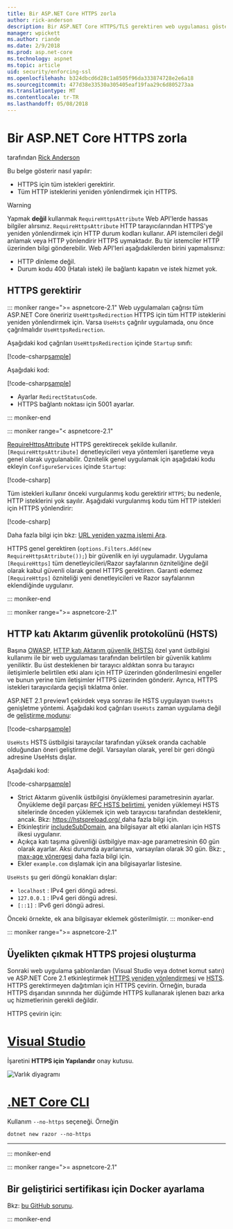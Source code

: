 ```yaml
---
title: Bir ASP.NET Core HTTPS zorla
author: rick-anderson
description: Bir ASP.NET Core HTTPS/TLS gerektiren web uygulaması gösterilmektedir.
manager: wpickett
ms.author: riande
ms.date: 2/9/2018
ms.prod: asp.net-core
ms.technology: aspnet
ms.topic: article
uid: security/enforcing-ssl
ms.openlocfilehash: b324dbcd6d28c1a8505f96da333874728e2e6a18
ms.sourcegitcommit: 477d38e33530a305405eaf19faa29c6d805273aa
ms.translationtype: MT
ms.contentlocale: tr-TR
ms.lasthandoff: 05/08/2018
---
```

# <a name="enforce-https-in-an-aspnet-core"></a>Bir ASP.NET Core HTTPS zorla

tarafından [Rick Anderson](https://twitter.com/RickAndMSFT)

Bu belge gösterir nasıl yapılır:

- HTTPS için tüm istekleri gerektirir.
- Tüm HTTP isteklerini yeniden yönlendirmek için HTTPS.

> [!WARNING]
> Yapmak **değil** kullanmak `RequireHttpsAttribute` Web API'lerde hassas bilgiler alırsınız. `RequireHttpsAttribute` HTTP tarayıcılarından HTTPS'ye yeniden yönlendirmek için HTTP durum kodları kullanır. API istemcileri değil anlamak veya HTTP yönlendirir HTTPS uymaktadır. Bu tür istemciler HTTP üzerinden bilgi gönderebilir. Web API'leri aşağıdakilerden birini yapmalısınız:
>
>* HTTP dinleme değil.
>* Durum kodu 400 (Hatalı istek) ile bağlantı kapatın ve istek hizmet yok.

<a name="require"></a>
## <a name="require-https"></a>HTTPS gerektirir

::: moniker range=">= aspnetcore-2.1"
Web uygulamaları çağrısı tüm ASP.NET Core öneririz `UseHttpsRedirection` HTTPS için tüm HTTP isteklerini yeniden yönlendirmek için. Varsa `UseHsts` çağrılır uygulamada, onu önce çağrılmalıdır `UseHttpsRedirection`.

Aşağıdaki kod çağrıları `UseHttpsRedirection` içinde `Startup` sınıfı:

[!code-csharp[sample](enforcing-ssl/sample/Startup.cs?name=snippet1&highlight=13)]


Aşağıdaki kod:

[!code-csharp[sample](enforcing-ssl/sample/Startup.cs?name=snippet2&highlight=14-99)]

* Ayarlar `RedirectStatusCode`.
* HTTPS bağlantı noktası için 5001 ayarlar.

::: moniker-end


::: moniker range="< aspnetcore-2.1"

[RequireHttpsAttribute](/dotnet/api/Microsoft.AspNetCore.Mvc.RequireHttpsAttribute) HTTPS gerektirecek şekilde kullanılır. `[RequireHttpsAttribute]` denetleyicileri veya yöntemleri işaretleme veya genel olarak uygulanabilir. Öznitelik genel uygulamak için aşağıdaki kodu ekleyin `ConfigureServices` içinde `Startup`:

[!code-csharp[](authentication/accconfirm/sample/WebApp1/Startup.cs?name=snippet2&highlight=4-999)]

Tüm istekleri kullanır önceki vurgulanmış kodu gerektirir `HTTPS`; bu nedenle, HTTP isteklerini yok sayılır. Aşağıdaki vurgulanmış kodu tüm HTTP istekleri için HTTPS yönlendirir:

[!code-csharp[](authentication/accconfirm/sample/WebApp1/Startup.cs?name=snippet_AddRedirectToHttps&highlight=7-999)]

Daha fazla bilgi için bkz: [URL yeniden yazma işlemi Ara](xref:fundamentals/url-rewriting).

HTTPS genel gerektiren (`options.Filters.Add(new RequireHttpsAttribute());`) bir güvenlik en iyi uygulamadır. Uygulama `[RequireHttps]` tüm denetleyicileri/Razor sayfalarının özniteliğine değil olarak kabul güvenli olarak genel HTTPS gerektiren. Garanti edemez `[RequireHttps]` özniteliği yeni denetleyicileri ve Razor sayfalarının eklendiğinde uygulanır.

::: moniker-end

::: moniker range=">= aspnetcore-2.1"
<a name="hsts"></a>
## <a name="http-strict-transport-security-protocol-hsts"></a>HTTP katı Aktarım güvenlik protokolünü (HSTS)

Başına [OWASP](https://www.owasp.org/index.php/About_The_Open_Web_Application_Security_Project), [HTTP katı Aktarım güvenlik (HSTS)](https://www.owasp.org/index.php/HTTP_Strict_Transport_Security_Cheat_Sheet) özel yanıt üstbilgisi kullanımı ile bir web uygulaması tarafından belirtilen bir güvenlik katılımı yeniliktir. Bu üst desteklenen bir tarayıcı aldıktan sonra bu tarayıcı iletişimlerle belirtilen etki alanı için HTTP üzerinden gönderilmesini engeller ve bunun yerine tüm iletişimler HTTPS üzerinden gönderir. Ayrıca, HTTPS istekleri tarayıcılarda geçişli tıklatma önler.

ASP.NET 2.1 preview1 çekirdek veya sonrası ile HSTS uygulayan `UseHsts` genişletme yöntemi. Aşağıdaki kod çağrıları `UseHsts` zaman uygulama değil de [geliştirme modunu](xref:fundamentals/environments):

[!code-csharp[sample](enforcing-ssl/sample/Startup.cs?name=snippet1&highlight=10)]

`UseHsts` HSTS üstbilgisi tarayıcılar tarafından yüksek oranda cachable olduğundan öneri geliştirme değil. Varsayılan olarak, yerel bir geri döngü adresine UseHsts dışlar.

Aşağıdaki kod:

[!code-csharp[sample](enforcing-ssl/sample/Startup.cs?name=snippet2&highlight=5-12)]

* Strict Aktarım güvenlik üstbilgisi önyüklemesi parametresinin ayarlar. Önyükleme değil parçası [RFC HSTS belirtimi](https://tools.ietf.org/html/rfc6797), yeniden yüklemeyi HSTS sitelerinde önceden yüklemek için web tarayıcısı tarafından desteklenir, ancak. Bkz: [ https://hstspreload.org/ ](https://hstspreload.org/) daha fazla bilgi için.
* Etkinleştirir [includeSubDomain](https://tools.ietf.org/html/rfc6797#section-6.1.2), ana bilgisayar alt etki alanları için HSTS ilkesi uygulanır. 
* Açıkça katı taşıma güvenliği üstbilgiye max-age parametresinin 60 gün olarak ayarlar. Aksi durumda ayarlanırsa, varsayılan olarak 30 gün. Bkz: [, max-age yönergesi](https://tools.ietf.org/html/rfc6797#section-6.1.1) daha fazla bilgi için.
* Ekler `example.com` dışlamak için ana bilgisayarlar listesine.

`UseHsts` şu geri döngü konakları dışlar:

* `localhost` : IPv4 geri döngü adresi.
* `127.0.0.1` : IPv4 geri döngü adresi.
* `[::1]` : IPv6 geri döngü adresi.

Önceki örnekte, ek ana bilgisayar eklemek gösterilmiştir.
::: moniker-end


::: moniker range=">= aspnetcore-2.1"
<a name="https"></a>
## <a name="opt-out-of-https-on-project-creation"></a>Üyelikten çıkmak HTTPS projesi oluşturma

Sonraki web uygulama şablonlardan (Visual Studio veya dotnet komut satırı) ve ASP.NET Core 2.1 etkinleştirmek [HTTPS yeniden yönlendirmesi](#require) ve [HSTS](#hsts). HTTPS gerektirmeyen dağıtımları için HTTPS çevirin. Örneğin, burada HTTPS dışarıdan sınırında her düğümde HTTPS kullanarak işlenen bazı arka uç hizmetlerinin gerekli değildir.

HTTPS çevirin için:

# <a name="visual-studiotabvisual-studio"></a>[Visual Studio](#tab/visual-studio) 

İşaretini **HTTPS için Yapılandır** onay kutusu.

![Varlık diyagramı](enforcing-ssl/_static/out.png)


#   <a name="net-core-clitabnetcore-cli"></a>[.NET Core CLI](#tab/netcore-cli) 

Kullanım `--no-https` seçeneği. Örneğin

```cli
dotnet new razor --no-https
```

------

::: moniker-end

::: moniker range=">= aspnetcore-2.1"
## <a name="how-to-setup-a-developer-certificate-for-docker"></a>Bir geliştirici sertifikası için Docker ayarlama

Bkz: [bu GitHub sorunu](https://github.com/aspnet/Docs/issues/6199).

::: moniker-end
